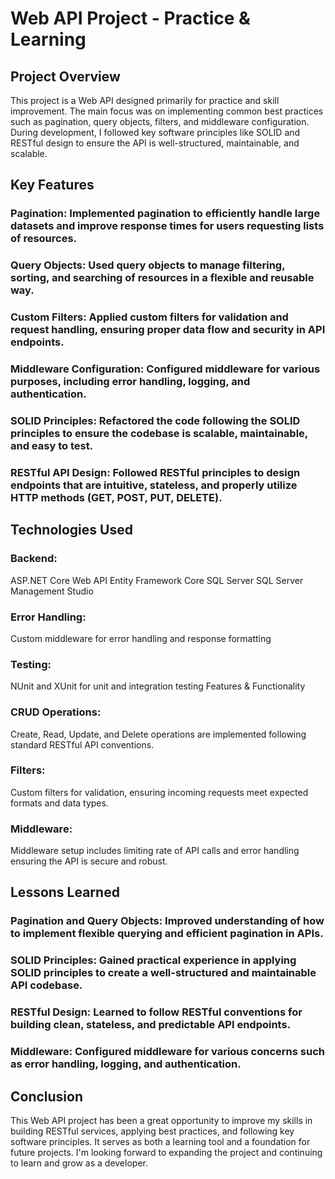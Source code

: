 # **Web API Project - Practice & Learning**

## Project Overview
This project is a Web API designed primarily for practice and skill improvement. The main focus was on implementing common best practices such as pagination, query objects, filters, and middleware configuration. During development, I followed key software principles like SOLID and RESTful design to ensure the API is well-structured, maintainable, and scalable.

## Key Features
### Pagination: Implemented pagination to efficiently handle large datasets and improve response times for users requesting lists of resources.
### Query Objects: Used query objects to manage filtering, sorting, and searching of resources in a flexible and reusable way.
### Custom Filters: Applied custom filters for validation and request handling, ensuring proper data flow and security in API endpoints.
### Middleware Configuration: Configured middleware for various purposes, including error handling, logging, and authentication.
### SOLID Principles: Refactored the code following the SOLID principles to ensure the codebase is scalable, maintainable, and easy to test.
### RESTful API Design: Followed RESTful principles to design endpoints that are intuitive, stateless, and properly utilize HTTP methods (GET, POST, PUT, DELETE).
## Technologies Used
### **Backend:**
ASP.NET Core Web API
Entity Framework Core
SQL Server
SQL Server Management Studio
### **Error Handling:**
Custom middleware for error handling and response formatting
### **Testing:**
NUnit and XUnit for unit and integration testing
Features & Functionality
### **CRUD Operations:**
Create, Read, Update, and Delete operations are implemented following standard RESTful API conventions.
### **Filters:**
Custom filters for validation, ensuring incoming requests meet expected formats and data types.
### **Middleware:**
Middleware setup includes limiting rate of API calls and error handling ensuring the API is secure and robust.
## Lessons Learned
### Pagination and Query Objects: Improved understanding of how to implement flexible querying and efficient pagination in APIs.
### SOLID Principles: Gained practical experience in applying SOLID principles to create a well-structured and maintainable API codebase.
### RESTful Design: Learned to follow RESTful conventions for building clean, stateless, and predictable API endpoints.
### Middleware: Configured middleware for various concerns such as error handling, logging, and authentication.
## Conclusion
This Web API project has been a great opportunity to improve my skills in building RESTful services, applying best practices, and following key software principles. It serves as both a learning tool and a foundation for future projects. I'm looking forward to expanding the project and continuing to learn and grow as a developer.
